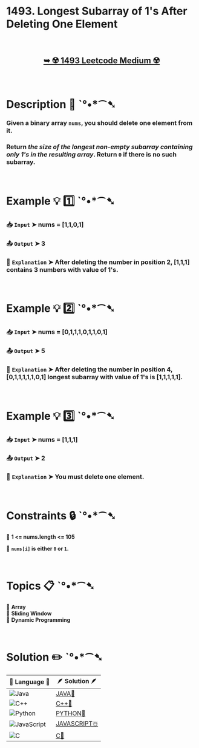 # 1493. Longest Subarray of 1's After Deleting One Element

</br>

<h2 align="center"> 

<a href="https://leetcode.com/problems/longest-subarray-of-1s-after-deleting-one-element/description/?envType=study-plan-v2&envId=leetcode-75"><strong>➥ ☢️ 1493 Leetcode Medium ☢️ </strong></a>
</h2>

</br>

# Description 📜 ˋ°•*⁀➷

### Given a binary array `nums`, you should delete one element from it.

### Return *the size of the longest non-empty subarray containing only 1's in the resulting array*. Return `0` if there is no such subarray.

</br>

# Example 💡 1️⃣ ˋ°•*⁀➷

  ### 📥 `Input`  ➤ nums = [1,1,0,1]

  ### 📤 `Output`  ➤ 3

  ### 🔦 `Explanation`  ➤ After deleting the number in position 2, [1,1,1] contains 3 numbers with value of 1's.

</br>

# Example 💡 2️⃣ ˋ°•*⁀➷

  ### 📥 `Input` ➤ nums = [0,1,1,1,0,1,1,0,1]

  ### 📤 `Output`  ➤ 5

  ### 🔦 `Explanation` ➤ After deleting the number in position 4, [0,1,1,1,1,1,0,1] longest subarray with value of 1's is [1,1,1,1,1].

</br>

# Example 💡 3️⃣ ˋ°•*⁀➷

  ### 📥 `Input` ➤ nums = [1,1,1]

  ### 📤 `Output`  ➤ 2

  ### 🔦 `Explanation`  ➤ You must delete one element.

</br>

# Constraints 🔒 ˋ°•*⁀➷

🔹 **1 <= nums.length <= 105** </br>

🔹 **`nums[i]` is either `0` or `1`.** </br>

</br>

# Topics 📋 ˋ°•*⁀➷

🔸 **Array**  </br>
🔸 **Sliding Window**  </br>
🔸 **Dynamic Programming**  </br>

</br>

# Solution ✏️ ˋ°•*⁀➷

| 📒 Language 📒  | 🪶 Solution 🪶 |
| ------------- | ------------- |
|  ![Java](https://img.shields.io/badge/java-%23ED8B00.svg?style=for-the-badge&logo=openjdk&logoColor=white)  | [JAVA🍁]() |
|  ![C++](https://img.shields.io/badge/c++-%2300599C.svg?style=for-the-badge&logo=c%2B%2B&logoColor=white)  | [C++🎲]()  |
|  ![Python](https://img.shields.io/badge/python-3670A0?style=for-the-badge&logo=python&logoColor=ffdd54)    | [PYTHON🍰]() |
| ![JavaScript](https://img.shields.io/badge/javascript-%23323330.svg?style=for-the-badge&logo=javascript&logoColor=%23F7DF1E)   | [JAVASCRIPT☃️]() |
|   ![C](https://img.shields.io/badge/c-%2300599C.svg?style=for-the-badge&logo=c&logoColor=white)   | [C💖]()  |
